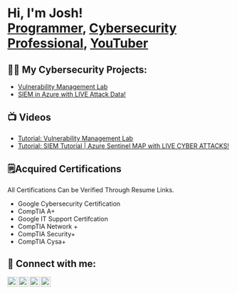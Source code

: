 <h1>Hi, I'm Josh! <br/><a href="https://github.com/thatcybersecuritydude">Programmer</a>, <a href="https://www.linkedin.com/in/thatcybersecuritydude/">Cybersecurity Professional</a>, <a href="https://www.youtube.com/watch?v=HJkKBxUGBiE&t=302s">YouTuber</a></h1>

<h2>👨‍💻 My Cybersecurity Projects:</h2>


  - [Vulnerability Management Lab](https://github.com/thatcybersecuritydude/vulnerability-management-lab-)
  - [SIEM in Azure with LIVE Attack Data!](https://github.com/thatcybersecuritydude/AzureSIEMGeoLocation)



<h2>📺 Videos</h2>

  - [Tutorial: Vulnerability Management Lab](https://github.com/thatcybersecuritydude/LABURL)
  - [Tutorial: SIEM Tutorial | Azure Sentinel MAP with LIVE CYBER ATTACKS!](https://www.youtube.com/watch?v=HJkKBxUGBiE)

<h2>🗒️Acquired Certifications </h2>
All Certifications Can be Verified Through Resume Links.
</p>

  - Google Cybersecurity Certification
  - CompTIA A+ 
  - Google IT Support Certifcation
  - CompTIA Network + 
  - CompTIA Security+
  - CompTIA Cysa+


<h2> 🤳 Connect with me:</h2>

[<img align="left" alt="JoshMadakor | YouTube" width="22px" src="https://cdn.jsdelivr.net/npm/simple-icons@v3/icons/youtube.svg" />][youtube]
[<img align="left" alt="JoshMadakor | Twitter" width="22px" src="https://cdn.jsdelivr.net/npm/simple-icons@v3/icons/twitter.svg" />][twitter]
[<img align="left" alt="JoshMadakor | LinkedIn" width="22px" src="https://cdn.jsdelivr.net/npm/simple-icons@v3/icons/linkedin.svg" />][linkedin]
[<img align="left" alt="JoshMadakor | Instagram" width="22px" src="https://cdn.jsdelivr.net/npm/simple-icons@v3/icons/instagram.svg" />][instagram]

[twitter]: https://twitter.com/
[youtube]: https://www.youtube.com/
[instagram]: https://www.instagram.com/
[linkedin]: https://linkedin.com/in/thatcybersecuritydude

<!--
**joshmadakor1/joshmadakor1** is a ✨ _special_ ✨ repository because its `README.md` (this file) appears on your GitHub profile.

Here are some ideas to get you started:

- 🔭 I’m currently working on ...
- 🌱 I’m currently learning ...
- 👯 I’m looking to collaborate on ...
- 🤔 I’m looking for help with ...
- 💬 Ask me about ...
- 📫 How to reach me: ...
- 😄 Pronouns: ...
- ⚡ Fun fact: ...
-->
